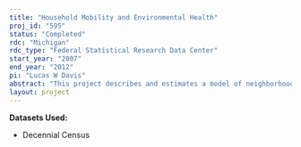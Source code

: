```yaml
---
title: "Household Mobility and Environmental Health"
proj_id: "595"
status: "Completed"
rdc: "Michigan"
rdc_type: "Federal Statistical Research Data Center"
start_year: "2007"
end_year: "2012"
pi: "Lucas W Davis"
abstract: "This project describes and estimates a model of neighborhood choice in which environmental health risks vary across neighborhoods. The model is estimated using household-level data from a restricted version of the U.S. Decennial Census 1990 and 2000. The analysis focuses on neighborhoods near waste incinerators, coal-burning power plants, nuclear power plants, and other facilities. The empirical strategy exploits the opening and closing of these facilities to control for unobserved differences across neighbor-hoods. The first objective of this project is to generate new estimates about the causal impact of environmental health risks on geographic mobility and home values, with particular emphasis on patterns for different ethnic and racial groups. A second objective is to assess the environmental-related questions in the American Housing Survey (AHS) and to make available a database of facilities that can be merged with the AHS."
layout: project
---
```


**Datasets Used:**

  - Decennial Census 

